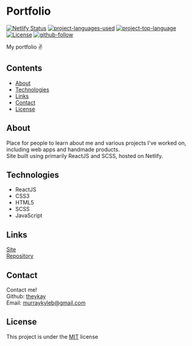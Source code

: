 # Portfolio

[![Netlify Status](https://api.netlify.com/api/v1/badges/dee17323-f4dd-4bd0-9a67-2825953d9073/deploy-status)](https://app.netlify.com/sites/unruffled-bell-63f6a2/deploys)
[![project-languages-used](https://img.shields.io/github/languages/count/theykay/bubblegum?color=important)](https://github.com/theykay/bubblegum)
[![project-top-language](https://img.shields.io/github/languages/top/theykay/bubblegum?color=blueviolet)](https://github.com/theykay/bubblegum)
[![License](https://img.shields.io/github/license/theykay/bubblegum)](https://github.com/theykay/bubblegum/blob/main/LICENSE)
[![github-follow](https://img.shields.io/github/followers/theykay?label=Follow&logoColor=purple&style=social)](https://github.com/theykay)

My portfolio ✌

## Contents
* [About](#about)
* [Technologies](#technologies)
* [Links](#links)
* [Contact](#contact)
* [License](#license)

## About
Place for people to learn about me and various projects I've worked on, including web apps and handmade products.\
Site built using primarily ReactJS and SCSS, hosted on Netlify.

## Technologies
* ReactJS
* CSS3
* HTML5
* SCSS
* JavaScript

## Links
[Site](https://www.theykay.dev)\
[Repository](https://github.com/theykay/bubblegum)

## Contact
Contact me!\
Github: [theykay](https://github.com/theykay)\
Email: [murraykyleb@gmail.com](mailto:murraykyleb@gmail.com)

## License
This project is under the [MIT](https://choosealicense.com/licenses/mit/) license